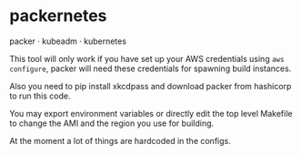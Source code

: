 # packernetes
packer · kubeadm · kubernetes

This tool will only work if you have set up your AWS credentials using `aws configure`, packer will need these credentials for spawning build instances.

Also you need to pip install xkcdpass and download packer from hashicorp to run this code.

You may export environment variables or directly edit the top level Makefile to change the AMI and the region you use for building.

At the moment a lot of things are hardcoded in the configs.

